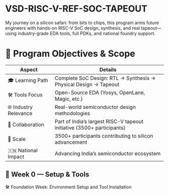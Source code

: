 # VSD-RISC-V-REF-SOC-TAPEOUT
My journey on a silicon safari: from bits to chips, this program arms future engineers with hands-on RISC-V SoC design, synthesis, and real tapeout—using industry-grade EDA tools, full PDKs, and national foundry support.
# 📘 Program Objectives & Scope

| Aspect          | Details                                                                 |
|-----------------|-------------------------------------------------------------------------|
| 🎓 Learning Path | Complete SoC Design: RTL → Synthesis → Physical Design → Tapeout        |
| 🛠️ Tools Focus   | Open-Source EDA (Yosys, OpenLane, Magic, etc.)                         |
| 🌐 Industry Relevance | Real-world semiconductor design methodologies                         |
| 🤝 Collaboration | Part of India’s largest RISC-V tapeout initiative (3500+ participants) |
| 📏 Scale         | 3500+ participants contributing to silicon advancement                  |
| 🇮🇳 National Impact | Advancing India’s semiconductor ecosystem                               |
## 📅 Week 0 — Setup & Tools
🛠️ Foundation Week: Environment Setup and Tool Installation
